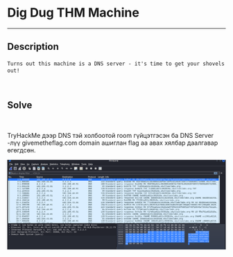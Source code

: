 # Dig Dug THM Machine
*** 

## Description
    Turns out this machine is a DNS server - it's time to get your shovels out!

<p align="center">
  <img src="">
</p>


## Solve

<p align="center">
  <img src="">
</p>

TryHackMe дээр DNS тэй холбоотой room гүйцэтгэсэн ба DNS Server -лүү givemetheflag.com domain ашиглан flag аа авах хялбар даалгавар өгөгдсөн.

<p align="center">
  <img src="https://github.com/Uz169/F.NS355-DNS-SSL-CTF-Writeup/blob/main/Bsides%20CTF%202019%20--%20Dnscap/files/1.png">
</p>








